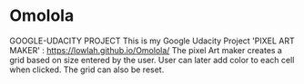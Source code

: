 # Omolola
GOOGLE-UDACITY PROJECT
This is my Google Udacity Project 'PIXEL ART MAKER' : https://lowlah.github.io/Omolola/ The pixel Art maker creates a grid based on size entered by the user. User can later add color to each cell when clicked. The grid can also be reset.
